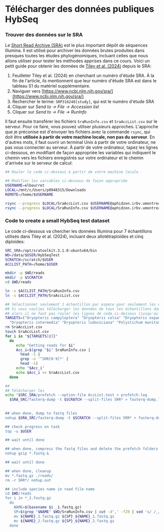 # Télécharger des données publiques HybSeq

### Trouver des données sur le SRA

Le [Short Read Archive (SRA)](https://www.ncbi.nlm.nih.gov/sra) est le plus important dépôt de séquences 
Illumina. Il est utilisé pour archiver les données brutes produites dans presques toutes les études 
phylogénomiques, incluant celles que nous allons utiliser pour tester les méthodes apprises dans ce cours. 
Voici un petit guide pour obtenir les données de 
[Tiley et al. (2024)](https://doi.org/10.1093/sysbio/syae024) depuis le SRA:  

1. Feuilleter Tiley et al. (2024) en cherchant un numéro d'étude SRA. À la fin de l'article, ils mentionnent 
que leur numéro d'étude SRA est dans le tableau S1 du matériel supplémentaire.  
2. Naviguer vers [https://www.ncbi.nlm.nih.gov/sra/](https://www.ncbi.nlm.nih.gov/sra/)  
3. Rechercher le terme: `SRP316248[study]`, qui est le numéro d'étude SRA  
4. Cliquer sur *Send to -> File -> Accession list*   
5. Cliquer sur *Send to -> File -> RunInfo*  

Il faut ensuite transférer les fichiers `SraRunInfo.csv` et `SraAccList.csv` sur le serveur. Pour ce faire, 
vous pouvez utiliser plusieurs approches. L'approche que je préconise est d'envoyer les fichiers avec la 
commande `rsync`, qui doit être **utilisée à partir de votre machine locale, non pas du serveur**. 
En d'autres mots, il faut ouvrir un terminal Unix à partir de votre ordinateur, ne pas vous connecter au 
serveur. À partir de votre ordinateur, tapez les lignes ci-dessous, en modifiant de façon appropriée les 
variables qui indiquent le chemin vers les fichiers enregistrés sur votre ordinateur et le chemin d'arrivée 
sur le serveur de calcul:  
```bash
## Rouler le code ci-dessous à partir de votre machine locale

## Modifier les variables ci-dessous de façon appropriée
USERNAME=elbourret
LOCAL=/mnt/c/Users/p0948315/Downloads
REMOTE=/home/$USERNAME

rsync --progress $LOCAL/SraAccList.csv $USERNAME@aphidzen.irbv.umontreal.ca:$REMOTE/
rsync --progress $LOCAL/SraRunInfo.csv $USERNAME@aphidzen.irbv.umontreal.ca:$REMOTE/

```

### Code to create a small HybSeq test dataset

Le code ci-dessous va chercher les données Illumina pour 7 échantillons utilisés dans Tiley et al. (2024), 
incluant deux allotétraploïdes et cinq diploïdes:  
```bash
SRC_SRA=/opt/sratoolkit.3.1.0-ubuntu64/bin
WD=/data/$USER/HybSeqTest
SCRATCH=/scratch/$USER
ACCLIST_PATH=/home/$USER

mkdir -p $WD/reads
mkdir -p $SCRATCH
cd $WD/reads

ln -s $ACCLIST_PATH/SraRunInfo.csv
ln -s $ACCLIST_PATH/SraAccList.csv

## Sélectionner seulement 1 échantillon par espèce pour seulement les espèces ci-dessous:
## Si vous vouliez télécharger les données de tous les échantillons dans SraAccList.csv,
## alors il ne faut pas rouler les lignes de code ci-dessous (jusqu'au prochain commentaire)
TARGETS=("Dryopteris campyloptera" "Dryopteris celsa" "Dryopteris expansa" "Dryopteris goldieana" \
  "Dryopteris intermedia" "Dryopteris ludoviciana" "Polystichum munitum")
rm SraAccList.csv
touch SraAccList.csv
for i in "${TARGETS[@]}"
  do
     echo "Getting reads for $i"
     Acc_i=$(grep "$i" SraRunInfo.csv | 
       head -1 | 
       grep -o '^SRR[0-9]*' | 
       head -1)
     echo "$Acc_i"
     echo $Acc_i >> SraAccList.csv
  done

## 
## Télécharger les
echo "$SRC_SRA/prefetch --option-file AccList.test > prefetch.log
  $SRA_SRC/fasterq-dump -t $SCRATCH --split-files SRR* > fasterq-dump.log
  
  
## when done, dump to fastq files
nohup $SRA_SRC/fasterq-dump -t $SCRATCH --split-files SRR* > fasterq-dump.log &

## check progress on task
top -u $USER

## wait until done

## when done, compress the fastq files and delete the prefetch folders
nohup gzip *.fastq &

## wait until done

## when done, cleanup
mv *.fastq.gz ./reads/
rm -r SRR*/ nohup.out

## include species name in read file name
cd $WD/reads
for i in *_1.fastq.gz
  do
    NAME=$(basename $i _1.fastq.gz)
    SP=$(grep "$NAME" $WD/SraRunInfo.csv | cut -d',' -f29 | sed 's/ /_/g')
    mv ${NAME}_1.fastq.gz ${SP}_${NAME}_1.fastq.gz
    mv ${NAME}_2.fastq.gz ${SP}_${NAME}_2.fastq.gz
  done

```


